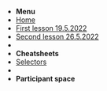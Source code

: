 <!-- markdownlint-disable MD041 -->

* **Menu**
* [Home](/)
* [First lesson 19.5.2022](1lesson.md)
* [Second lesson 26.5.2022](2lesson.md)
* &nbsp;
* **Cheatsheets**
* [Selectors](selectors.md)
* &nbsp;
* **Participant space**